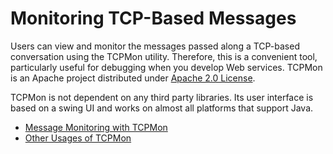 # Monitoring TCP-Based Messages

Users can view and monitor the messages passed along a TCP-based
conversation using the TCPMon utility. Therefore, this is a convenient
tool, particularly useful for debugging when you develop Web
services. TCPMon is an Apache project distributed under [Apache 2.0
License](http://www.apache.org/licenses/LICENSE-2.0.html).

TCPMon is not dependent on any third party libraries. Its user interface
is based on a swing UI and works on almost all platforms that support
Java.

-   [Message Monitoring with TCPMon](../../administer/message-monitoring-with-tcpmon)
-   [Other Usages of TCPMon](../../administer/other-usages-of-tcpmon)
